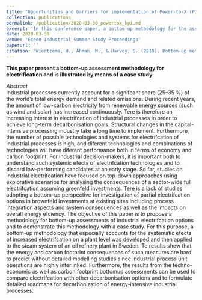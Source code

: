 ```yaml
---
title: "Opportunities and barriers for implementation of Power-to-X (P2X) technologies in the West Sweden Chemicals and Materials Cluster's process industries"
collection: publications
permalink: /publication/2020-03-30_powertox_kpi.md
excerpt: 'In this conference paper, a bottom-up methodology for the assessment of electrification options for industrial processes is presented and illutrated by means of a case study.'
date: 2020-03-30
venue: 'Eceee Industrial Summer Study Proceedings'
paperurl: ''
citation: 'Wiertzema, H., Åhman, M., & Harvey, S. (2018). Bottom-up methodology for assessing electrification options for deep decarbonisation of industrial processes. Paper presented at the <i>Eceee Industrial Summer Study Proceedings</i>, 2018-June 389-397.'
---
```

**This paper present a bottom-up assessment methodology for electrification and is illustrated by means of a case study.**

_Abstract_  
Industrial processes currently account for a signifcant share (25–35 %) of the world’s total energy demand and related emissions. During recent years, the amount of low-carbon electricity from renewable energy sources (such as wind and solar) has increased continuously. Tere is therefore an increasing interest
in electrifcation of industrial processes in order to achieve long-term decarbonisation goals. Structural changes in the capital-intensive processing industry take a long time to implement. Furthermore, the number of possible technologies and systems for electrifcation of industrial processes is high, and diferent technologies and combinations of technologies will have diferent performance both in terms of economy and carbon footprint. For industrial
decision-makers, it is important both to understand such systemic efects of electrifcation technologies and to discard low-performing candidates at an early stage. So far, studies on industrial electrifcation have focused on top-down approaches using explorative scenarios for analysing the consequences of
a sector-wide full electrifcation assuming greenfeld investments. Tere is a lack of studies adopting a bottom-up perspective for investigation of partial electrifcation options in brownfeld investments at existing sites including process integration aspects and system consequences as well as the impacts on overall energy efciency. The objective of this paper is to propose a methodology for bottom-up assessments of industrial electrifcation options and to demonstrate this methodology with a case study. For this purpose, a bottom-up methodology that especially accounts for the systematic efects of increased electrifcation on a plant level was developed and then applied to the steam system of an oil refnery plant in Sweden. Te results show that the energy and
carbon footprint consequences of such measures are hard to predict without detailed modelling studies since industrial process unit operations are highly interlinked. Furthermore, the results from the techno-economic as well as carbon footprint bottomup assessments can be used to compare electrifcation with other decarbonisation options and to formulate detailed roadmaps for
decarbonization of energy-intensive industrial processes.
